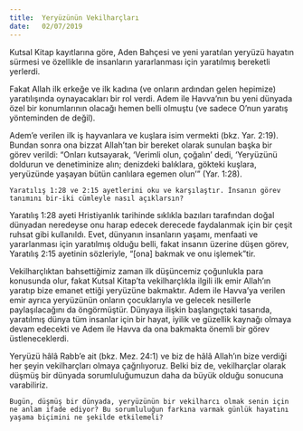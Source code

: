 ```yaml
---
title:  Yeryüzünün Vekilharçları
date:   02/07/2019
---
```


Kutsal Kitap kayıtlarına göre, Aden Bahçesi ve yeni yaratılan yeryüzü hayatın sürmesi ve özellikle de insanların yararlanması için yaratılmış bereketli yerlerdi.

Fakat Allah ilk erkeğe ve ilk kadına (ve onların ardından gelen hepimize) yaratılışında oynayacakları bir rol verdi. Adem ile Havva’nın bu yeni dünyada özel bir konumlarının olacağı hemen belli olmuştu (ve sadece O’nun yaratış yönteminden de değil).

Adem’e verilen ilk iş hayvanlara ve kuşlara isim vermekti (bkz. Yar. 2:19). Bundan sonra ona bizzat Allah’tan bir bereket olarak sunulan başka bir görev verildi: “Onları kutsayarak, ‘Verimli olun, çoğalın’ dedi, ‘Yeryüzünü doldurun ve denetiminize alın; denizdeki balıklara, gökteki kuşlara, yeryüzünde yaşayan bütün canlılara egemen olun’” (Yar. 1:28).

`Yaratılış 1:28 ve 2:15 ayetlerini oku ve karşılaştır. İnsanın görev tanımını bir-iki cümleyle nasıl açıklarsın?`

Yaratılış 1:28 ayeti Hristiyanlık tarihinde sıklıkla bazıları tarafından doğal dünyadan neredeyse onu harap edecek derecede faydalanmak için bir çeşit ruhsat gibi kullanıldı. Evet, dünyanın insanların yaşamı, menfaati ve yararlanması için yaratılmış olduğu belli, fakat insanın üzerine düşen görev, Yaratılış 2:15 ayetinin sözleriyle, “[ona] bakmak ve onu işlemek”tir.

Vekilharçlıktan bahsettiğimiz zaman ilk düşüncemiz çoğunlukla para konusunda olur, fakat Kutsal Kitap’ta vekilharçlıkla ilgili ilk emir Allah’ın yaratıp bize emanet ettiği yeryüzüne bakmaktır. Adem ile Havva’ya verilen emir ayrıca yeryüzünün onların çocuklarıyla ve gelecek nesillerle paylaşılacağını da öngörmüştür. Dünyaya ilişkin başlangıçtaki tasarıda, yaratılmış dünya tüm insanlar için bir hayat, iyilik ve güzellik kaynağı olmaya devam edecekti ve Adem ile Havva da ona bakmakta önemli bir görev üstleneceklerdi.

Yeryüzü hâlâ Rabb’e ait (bkz. Mez. 24:1) ve biz de hâlâ Allah’ın bize verdiği her şeyin vekilharçları olmaya çağrılıyoruz. Belki biz de, vekilharçlar olarak düşmüş bir dünyada sorumluluğumuzun daha da büyük olduğu sonucuna varabiliriz.

`Bugün, düşmüş bir dünyada, yeryüzünün bir vekilharcı olmak senin için ne anlam ifade ediyor? Bu sorumluluğun farkına varmak günlük hayatını yaşama biçimini ne şekilde etkilemeli?`